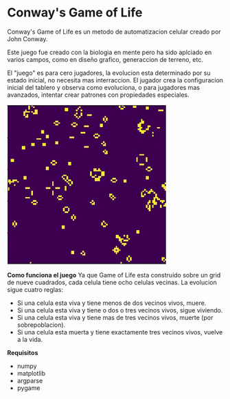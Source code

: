 
# Conway's Game of Life

Conway's Game of Life es un metodo de automatizacion celular creado por John Conway.

Este juego fue creado con la biologia en mente pero ha sido aplciado en varios campos, como en diseño grafico, generaccion de terreno, etc.

El "juego" es para cero jugadores, la evolucion esta determinado por su estado inicial, no necesita mas interraccion. El jugador crea la configuracion inicial del tablero y observa como evoluciona, o para jugadores mas avanzados, intentar crear patrones con propiedades especiales.

![Game of Life](life_game.gif)

**Como funciona el juego**
Ya que Game of Life esta construido sobre un grid de nueve cuadrados, cada celula tiene ocho celulas vecinas. La evolucion sigue cuatro reglas:
- Si una celula esta viva y tiene menos de dos vecinos vivos, muere.
- Si una celula esta viva y tiene o dos o tres vecinos vivos, sigue viviendo.
- Si una celula esta viva y tiene mas de tres vecinos vivos, muerte (por sobrepoblacion).
- Si una celula esta muerta y tiene exactamente tres vecinos vivos, vuelve a la vida.

**Requisitos**
- numpy
- matplotlib
- argparse
- pygame

